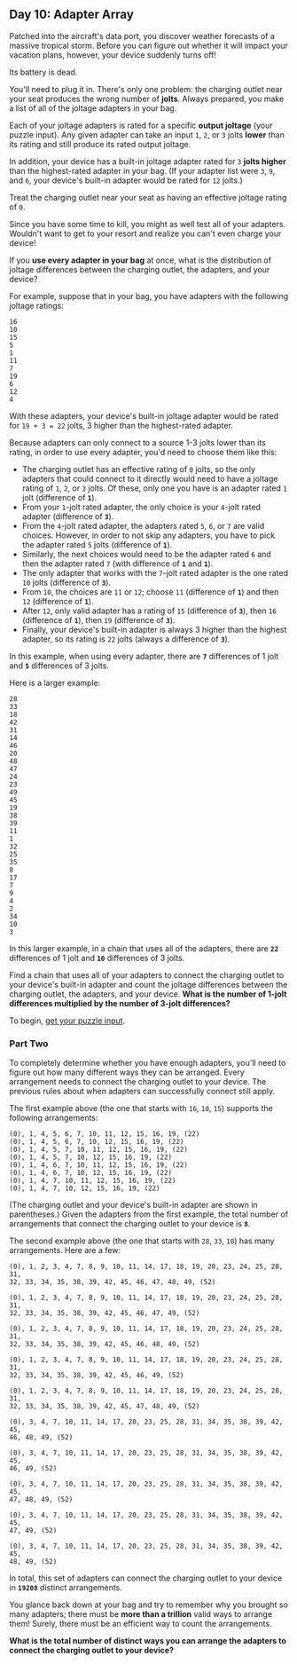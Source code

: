 ## Day 10: Adapter Array
Patched into the aircraft's data port, you discover weather forecasts of a massive tropical storm.
Before you can figure out whether it will impact your vacation plans, however, your device suddenly turns off!

Its battery is dead.

You'll need to plug it in.
There's only one problem: the charging outlet near your seat produces the wrong number of **jolts**.
Always prepared, you make a list of all of the joltage adapters in your bag.

Each of your joltage adapters is rated for a specific **output joltage** (your puzzle input).
Any given adapter can take an input `1`, `2`, or `3` jolts **lower** than its rating
and still produce its rated output joltage.

In addition, your device has a built-in joltage adapter rated for `3` **jolts higher**
than the highest-rated adapter in your bag.
(If your adapter list were `3`, `9`, and `6`, your device's built-in adapter would be rated for `12` jolts.)

Treat the charging outlet near your seat as having an effective joltage rating of `0`.

Since you have some time to kill, you might as well test all of your adapters.
Wouldn't want to get to your resort and realize you can't even charge your device!

If you **use every adapter in your bag** at once,
what is the distribution of joltage differences between the charging outlet, the adapters, and your device?

For example, suppose that in your bag, you have adapters with the following joltage ratings:
```
16
10
15
5
1
11
7
19
6
12
4
```

With these adapters, your device's built-in joltage adapter would be rated for `19 + 3 = 22` jolts,
3 higher than the highest-rated adapter.

Because adapters can only connect to a source 1-3 jolts lower than its rating, in order to use every adapter,
you'd need to choose them like this:
* The charging outlet has an effective rating of `0` jolts,
  so the only adapters that could connect to it directly would need to have a joltage rating of `1`, `2`, or `3` jolts.
  Of these, only one you have is an adapter rated `1` jolt (difference of **`1`**).
* From your `1`-jolt rated adapter, the only choice is your `4`-jolt rated adapter (difference of **`3`**).
* From the `4`-jolt rated adapter, the adapters rated `5`, `6`, or `7` are valid choices.
  However, in order to not skip any adapters, you have to pick the adapter rated `5` jolts (difference of **`1`**).
* Similarly, the next choices would need to be the adapter rated `6` and then the adapter rated `7`
  (with difference of **`1`** and **`1`**).
* The only adapter that works with the `7`-jolt rated adapter is the one rated `10` jolts (difference of **`3`**).
* From `10`, the choices are `11` or `12`; choose `11` (difference of **`1`**) and then `12` (difference of **`1`**).
* After `12`, only valid adapter has a rating of `15` (difference of **`3`**),
  then `16` (difference of **`1`**),
  then `19` (difference of **`3`**).
* Finally, your device's built-in adapter is always 3 higher than the highest adapter,
  so its rating is `22` jolts (always a difference of **`3`**).

In this example, when using every adapter, there are **`7`** differences of 1 jolt and **`5`** differences of 3 jolts.

Here is a larger example:
```
28
33
18
42
31
14
46
20
48
47
24
23
49
45
19
38
39
11
1
32
25
35
8
17
7
9
4
2
34
10
3
```

In this larger example, in a chain that uses all of the adapters,
there are **`22`** differences of 1 jolt and **`10`** differences of 3 jolts.

Find a chain that uses all of your adapters to connect the charging outlet to your device's built-in adapter
and count the joltage differences between the charging outlet, the adapters, and your device.
**What is the number of 1-jolt differences multiplied by the number of 3-jolt differences?**

To begin, [get your puzzle input][1].


### Part Two
To completely determine whether you have enough adapters,
you'll need to figure out how many different ways they can be arranged.
Every arrangement needs to connect the charging outlet to your device.
The previous rules about when adapters can successfully connect still apply.

The first example above (the one that starts with `16`, `10`, `15`) supports the following arrangements:
```
(0), 1, 4, 5, 6, 7, 10, 11, 12, 15, 16, 19, (22)
(0), 1, 4, 5, 6, 7, 10, 12, 15, 16, 19, (22)
(0), 1, 4, 5, 7, 10, 11, 12, 15, 16, 19, (22)
(0), 1, 4, 5, 7, 10, 12, 15, 16, 19, (22)
(0), 1, 4, 6, 7, 10, 11, 12, 15, 16, 19, (22)
(0), 1, 4, 6, 7, 10, 12, 15, 16, 19, (22)
(0), 1, 4, 7, 10, 11, 12, 15, 16, 19, (22)
(0), 1, 4, 7, 10, 12, 15, 16, 19, (22)
```
(The charging outlet and your device's built-in adapter are shown in parentheses.)
Given the adapters from the first example,
the total number of arrangements that connect the charging outlet to your device is **`8`**.

The second example above (the one that starts with `28`, `33`, `18`) has many arrangements.
Here are a few:
```
(0), 1, 2, 3, 4, 7, 8, 9, 10, 11, 14, 17, 18, 19, 20, 23, 24, 25, 28, 31,
32, 33, 34, 35, 38, 39, 42, 45, 46, 47, 48, 49, (52)

(0), 1, 2, 3, 4, 7, 8, 9, 10, 11, 14, 17, 18, 19, 20, 23, 24, 25, 28, 31,
32, 33, 34, 35, 38, 39, 42, 45, 46, 47, 49, (52)

(0), 1, 2, 3, 4, 7, 8, 9, 10, 11, 14, 17, 18, 19, 20, 23, 24, 25, 28, 31,
32, 33, 34, 35, 38, 39, 42, 45, 46, 48, 49, (52)

(0), 1, 2, 3, 4, 7, 8, 9, 10, 11, 14, 17, 18, 19, 20, 23, 24, 25, 28, 31,
32, 33, 34, 35, 38, 39, 42, 45, 46, 49, (52)

(0), 1, 2, 3, 4, 7, 8, 9, 10, 11, 14, 17, 18, 19, 20, 23, 24, 25, 28, 31,
32, 33, 34, 35, 38, 39, 42, 45, 47, 48, 49, (52)

(0), 3, 4, 7, 10, 11, 14, 17, 20, 23, 25, 28, 31, 34, 35, 38, 39, 42, 45,
46, 48, 49, (52)

(0), 3, 4, 7, 10, 11, 14, 17, 20, 23, 25, 28, 31, 34, 35, 38, 39, 42, 45,
46, 49, (52)

(0), 3, 4, 7, 10, 11, 14, 17, 20, 23, 25, 28, 31, 34, 35, 38, 39, 42, 45,
47, 48, 49, (52)

(0), 3, 4, 7, 10, 11, 14, 17, 20, 23, 25, 28, 31, 34, 35, 38, 39, 42, 45,
47, 49, (52)

(0), 3, 4, 7, 10, 11, 14, 17, 20, 23, 25, 28, 31, 34, 35, 38, 39, 42, 45,
48, 49, (52)
```
In total, this set of adapters can connect the charging outlet to your device in **`19208`** distinct arrangements.

You glance back down at your bag and try to remember why you brought so many adapters;
there must be **more than a trillion** valid ways to arrange them!
Surely, there must be an efficient way to count the arrangements.

**What is the total number of distinct ways
you can arrange the adapters to connect the charging outlet to your device?**


[1]: https://adventofcode.com/2020/day/10/input